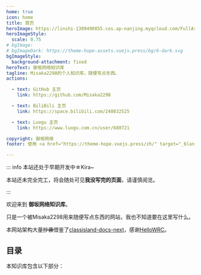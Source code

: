 ```yaml
---
home: true
icon: home
title: 首页
heroImage: https://linshi-1309490855.cos.ap-nanjing.myqcloud.com/FullArasakaComed.png
heroImageStyle:
  scale: 0.75
# bgImage: 
# bgImageDark: https://theme-hope-assets.vuejs.press/bg/6-dark.svg
bgImageStyle:
  background-attachment: fixed
heroText: 御坂网络知识库
tagline: Misaka2298的个人知识库，随便写点东西。
actions:

  - text: GitHub 主页
    link: https://github.com/Misaka2298

  - text: BiliBili 主页
    link: https://space.bilibili.com/240832525

  - text: Luogu 主页
    link: https://www.luogu.com.cn/user/680721

copyright: 御坂网络
footer: 使用 <a href="https://theme-hope.vuejs.press/zh/" target="_blank">VuePress Theme Hope</a> 主题 | MIT 协议, 版权所有 © 2025-至今 Misaka2298

---
```


::: info 本站还处于早期开发中☆Kira~

本站还未完全完工，将会随处可见**我没写完的页面**，请谨慎阅览。

:::

欢迎来到 **御坂网络知识库**。

只是一个被Misaka2298用来随便写点东西的网站，我也不知道要在这里写什么。

本网站架构大量~~抄袭~~借鉴了[classisland-docs-next](https://github.com/ClassIsland/classisland-docs-next)，感谢[HelloWRC](https://github.com/HelloWRC)。

## 目录

本知识库包含以下部分：

<div class="vp-card-container">
  <VPCard
    title="关于本站&站长&御坂网络"
    desc="了解关于这里的一切。"
    link="./about/"
  />
  <VPCard
    title="高中机房"
    desc="了解站长高中机房电脑的各种神奇操作。"
    link="./hscm/"
  />
</div>
